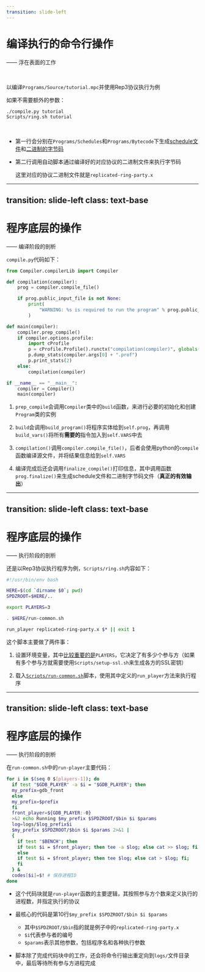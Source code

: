 ```yaml
---
transition: slide-left
---
```


# 编译执行的命令行操作

—— 浮在表面的工作

<br>

以编译`Programs/Source/tutorial.mpc`并使用Rep3协议执行为例

如果不需要额外的参数：

```bash
./compile.py tutorial
Scripts/ring.sh tutorial
```

<br>

- 第一行会分别在`Programs/Schedules`和`Programs/Bytecode`下生成<u>schedule文件</u>和<u>二进制的字节码</u>

- 第二行调用自动脚本通过编译好的对应协议的二进制文件来执行字节码

  这里对应的协议二进制文件就是`replicated-ring-party.x`

<!-- 还有一种直接编译运行在一条命令的方式：`Scripts/compile-run.py -E ring tutorial` -->



---
transition: slide-left
class: text-base
---

# 程序底层的操作
—— 编译阶段的剖析

<div grid="~ cols-2 gap-12">
<div>

`compile.py`代码如下：

```python {3-19}{lines:true,maxHeight:'340px'}
from Compiler.compilerLib import Compiler

def compilation(compiler):
    prog = compiler.compile_file()

    if prog.public_input_file is not None:
        print(
            "WARNING: %s is required to run the program" % prog.public_input_file.name
        )

def main(compiler):
    compiler.prep_compile()
    if compiler.options.profile:
        import cProfile
        p = cProfile.Profile().runctx("compilation(compiler)", globals(), locals())
        p.dump_stats(compiler.args[0] + ".prof")
        p.print_stats(2)
    else:
        compilation(compiler)

if __name__ == "__main__":
    compiler = Compiler()
    main(compiler)
```
</div>
<div>

1. `prep_compile`会调用`Compiler`类中的`build`函数，来进行必要的初始化和创建`Program`类的实例

2. `build`会调用`build_program()`将程序实体给到`self.prog`，再调用`build_vars()`将所有**需要的**指令加入到`self.VARS`中去

2. `compilation()`调用`compiler.compile_file()`，后者会使用python的`compile`函数编译源文件，并将结果信息给到`self.VARS`

3. 编译完成后还会调用`finalize_compile()`打印信息，其中调用函数`prog.finalize()`来生成schedule文件和二进制字节码文件（**真正的有效输出**）

</div>
</div>



---
transition: slide-left
class: text-base
---

# 程序底层的操作
—— 执行阶段的剖析

还是以Rep3协议执行程序为例，`Scripts/ring.sh`内容如下：

```bash
#!/usr/bin/env bash

HERE=$(cd `dirname $0`; pwd)
SPDZROOT=$HERE/..

export PLAYERS=3

. $HERE/run-common.sh

run_player replicated-ring-party.x $* || exit 1
```

这个脚本主要做了两件事：

1. 设置环境变量，其中<u>比较重要的是</u>`PLAYERS`，它决定了有多少个参与方（如果有多个参与方就需要使用`Scripts/setup-ssl.sh`来生成各方的SSL密钥）

2. 载入<u>`Scripts/run-common.sh`</u>脚本，使用其中定义的`run_player`方法来执行程序



---
transition: slide-left
class: text-base
---

# 程序底层的操作
—— 执行阶段的剖析

<div grid="~ cols-2 gap-10">
<div>

在`run-common.sh`中的`run-player`主要代码：

```bash {all}{lines:true,maxHeight:'320px'}
for i in $(seq 0 $[players-1]); do
  if test "$GDB_PLAYER" -a $i = "$GDB_PLAYER"; then
  my_prefix=gdb_front
  else
  my_prefix=$prefix
  fi
  front_player=${GDB_PLAYER:-0}
  >&2 echo Running $my_prefix $SPDZROOT/$bin $i $params
  log=logs/$log_prefix$i
  $my_prefix $SPDZROOT/$bin $i $params 2>&1 |
  {
    if test "$BENCH"; then
    if test $i = $front_player; then tee -a $log; else cat >> $log; fi;
    else
    if test $i = $front_player; then tee $log; else cat > $log; fi;
    fi
  } &
  codes[$i]=$! # 保存进程ID
done
```

</div>
<div>

- 这个代码块就是`run-player`函数的主要逻辑，其按照参与方个数来定义执行的进程数，并指定执行的协议

- 最核心的代码是第10行`$my_prefix $SPDZROOT/$bin $i $params`
  - 其中`$SPDZROOT/$bin`指的就是例子中的`replicated-ring-party.x`
  - `$i`代表参与者的编号
  - `$params`表示其他参数，包括程序名和各种执行参数

- 脚本除了完成代码块中的工作，还会将命令行输出重定向到`logs/`文件目录中，最后等待所有参与方进程完成

</div>
</div>